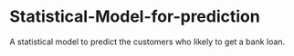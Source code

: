 # Statistical-Model-for-prediction
A statistical model to predict the customers who likely to get a bank loan.
